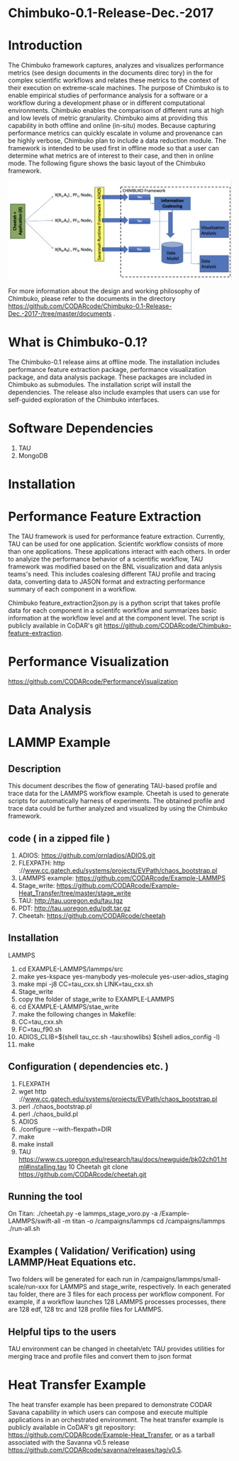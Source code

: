 # Chimbuko-0.1-Release-Dec.-2017

Introduction
=============
The Chimbuko framework captures, analyzes and visualizes performance metrics (see design documents in the documents direc tory) in the for complex
scientific workflows and relates these metrics to the context of their execution on extreme-scale
machines. The purpose of Chimbuko is to enable empirical studies of performance analysis for
a software or a workflow during a development phase or in different computational environments.
Chimbuko enables the comparison of different runs at high and low levels of metric granularity.
Chimbuko aims at providing this capability in both offline and online (in-situ) modes. Because capturing
performance metrics can quickly escalate in volume and provenance can be highly verbose,
Chimbuko plan to include a data reduction module. The framework is intended to be used first in offline
mode so that a user can determine what metrics are of interest to their case, and then in online mode. The following figure shows the basic layout of the Chimbuko framework.

![Chimbuko Basic Layout](figures/chimbukolayout.png)

For more information about the design and working philosophy of Chimbuko, please refer to the documents in the directory https://github.com/CODARcode/Chimbuko-0.1-Release-Dec.-2017-/tree/master/documents .

What is Chimbuko-0.1?
=====================
The Chimbuko-0.1 release aims at offline mode. The installation includes performance feature extraction package, performance visualization package, and data analysis package. These packages are included in Chimbuko as submodules. The installation script will install the dependencies. The release also include examples that users can use for self-guided exploration of the Chimbuko interfaces.

Software Dependencies
=====================
1. TAU
2. MongoDB

Installation
=============

Performance Feature Extraction
==============================

The TAU framework is used for performance feature extraction. Currently, TAU can be used for one application. Scientifc workflow consists of more than one applications. These applications interact with each others. In order to analyize the performance behavior of a scientific workflow, TAU framework was modified based on the BNL visualization and data anlysis teams's need. This includes coalesing different TAU profile and tracing data, converting data to JASON format and extracting performance summary of each component in a workflow.

Chimbuko feature_extraction2json.py is a python script that takes profile data for each component in a scientifc workflow and summarizes basic information at the workflow level and at the component level. The script is publicly available in CoDAR's git https://github.com/CODARcode/Chimbuko-feature-extraction. 

Performance Visualization
=========================

https://github.com/CODARcode/PerformanceVisualization

Data Analysis
=============


LAMMP Example
=============
## Description
This document describes the flow of generating TAU-based profile and trace data for the LAMMPS workflow example. Cheetah is used to generate scripts for automatically harness of experiments. The obtained profile and trace data could be further analyzed and visualized by using the Chimbuko framework.

## code ( in a zipped file )
1. ADIOS: https://github.com/ornladios/ADIOS.git
2. FLEXPATH: http ://www.cc.gatech.edu/systems/projects/EVPath/chaos_bootstrap.pl
3. LAMMPS example: https://github.com/CODARcode/Example-LAMMPS
4. Stage_write: https://github.com/CODARcode/Example-Heat_Transfer/tree/master/stage_write
5. TAU: http://tau.uoregon.edu/tau.tgz
6. PDT: http://tau.uoregon.edu/pdt.tar.gz
7. Cheetah: https://github.com/CODARcode/cheetah

## Installation
LAMMPS
1. cd EXAMPLE-LAMMPS/lammps/src
2. make yes-kspace yes-manybody yes-molecule yes-user-adios_staging
3. make mpi -j8 CC=tau_cxx.sh LINK=tau_cxx.sh
4. Stage_write
5. copy the folder of stage_write to EXAMPLE-LAMMPS
6. cd EXAMPLE-LAMMPS/stae_write
7. make the following changes in Makefile:
8. CC=tau_cxx.sh
9. FC=tau_f90.sh
10. ADIOS_CLIB=$(shell tau_cc.sh -tau:showlibs) $(shell adios_config -l)
11. make

## Configuration ( dependencies etc. )
1. FLEXPATH
2. wget http ://www.cc.gatech.edu/systems/projects/EVPath/chaos_bootstrap.pl
3. perl ./chaos_bootstrap.pl
4. perl ./chaos_build.pl
5. ADIOS
6. ./configure --with-flexpath=DIR
7. make
8. make install
9. TAU https://www.cs.uoregon.edu/research/tau/docs/newguide/bk02ch01.html#installing.tau
10 Cheetah git clone https://github.com/CODARcode/cheetah.git

## Running the tool
On Titan: ./cheetah.py -e lammps_stage_voro.py -a /Example-LAMMPS/swift-all  -m titan -o /campaigns/lammps
cd /campaigns/lammps
./run-all.sh

## Examples ( Validation/ Verification) using LAMMP/Heat Equations etc.
Two folders will be generated for each run in /campaigns/lammps/small-scale/run-xxx for LAMMPS and stage_write, respectively. In each generated tau folder, there are 3 files for each process per workflow component. For example, if a workflow launches 128 LAMMPS processes processes, there are 128 edf, 128 trc and 128 profile files for LAMMPS.

## Helpful tips to the users
TAU environment can be changed in cheetah/etc
TAU provides utilities for merging trace and profile files and convert them to json format

Heat Transfer Example
=====================
The heat transfer example has been prepared to demonstrate CODAR Savana capability in which users can compose and execute multiple applications in an orchestrated environment. The heat transfer example is publicly available in CoDAR's git repository: https://github.com/CODARcode/Example-Heat_Transfer, or as a tarball associated with the Savanna v0.5 release https://github.com/CODARcode/savanna/releases/tag/v0.5.



